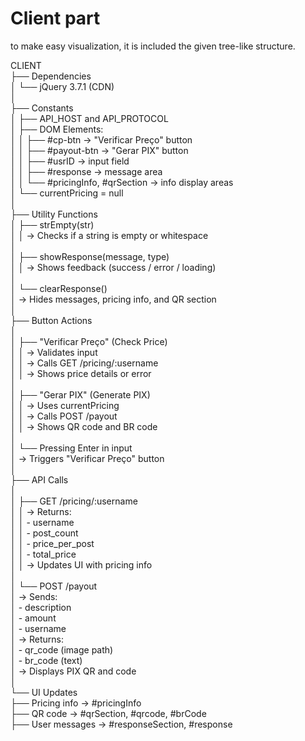 # Client part

to make easy visualization, it is included the given tree-like structure.

CLIENT <br />
├── Dependencies <br />
│   └── jQuery 3.7.1 (CDN) <br />
│ <br />
├── Constants <br />
│   ├── API_HOST and API_PROTOCOL <br />
│   ├── DOM Elements: <br />
│   │   ├── #cp-btn → "Verificar Preço" button <br />
│   │   ├── #payout-btn → "Gerar PIX" button <br />
│   │   ├── #usrID → input field <br />
│   │   ├── #response → message area <br />
│   │   └── #pricingInfo, #qrSection → info display areas <br />
│   └── currentPricing = null <br />
│ <br />
├── Utility Functions <br />
│   ├── strEmpty(str) <br />
│   │   → Checks if a string is empty or whitespace <br />
│ <br />
│   ├── showResponse(message, type) <br />
│   │   → Shows feedback (success / error / loading) <br />
│ <br />
│   └── clearResponse() <br />
│       → Hides messages, pricing info, and QR section <br />
│ <br />
├── Button Actions <br />
│ <br />
│   ├── "Verificar Preço" (Check Price) <br />
│   │   → Validates input <br />
│   │   → Calls GET /pricing/:username <br />
│   │   → Shows price details or error <br />
│ <br />
│   ├── "Gerar PIX" (Generate PIX) <br />
│   │   → Uses currentPricing <br />
│   │   → Calls POST /payout <br />
│   │   → Shows QR code and BR code <br />
│ <br />
│   └── Pressing Enter in input <br />
│       → Triggers "Verificar Preço" button <br />
│ <br />
├── API Calls <br />
│ <br />
│   ├── GET /pricing/:username <br />
│   │   → Returns: <br />
│   │      - username <br />
│   │      - post_count <br />
│   │      - price_per_post <br />
│   │      - total_price <br />
│   │   → Updates UI with pricing info <br />
│ <br />
│   └── POST /payout <br />
│       → Sends: <br />
│          - description <br />
│          - amount <br />
│          - username <br />
│       → Returns: <br />
│          - qr_code (image path) <br />
│          - br_code (text) <br />
│       → Displays PIX QR and code <br />
│ <br />
└── UI Updates <br />
    ├── Pricing info → #pricingInfo <br />
    ├── QR code → #qrSection, #qrcode, #brCode <br />
    ├── User messages → #responseSection, #response <br />
